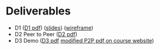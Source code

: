 # Deliverables
- D1 ([D1 pdf](./deliverables/D1/Deliverable_1.pdf)) ([slides](./deliverables/D1/slides.pdf)) ([wireframe](./deliverables/D1/wireframes.pdf))
- D2 Peer to Peer ([D2 pdf](./deliverables/D2/Deliverable_2_peer_to_peer.pdf))
- D3 Demo ([D3 pdf](./deliverables/D3/Deliverable_3_Demo.pdf) [modified P2P pdf on course website](./deliverables/D2/P2P_on_446_website.pdf))
